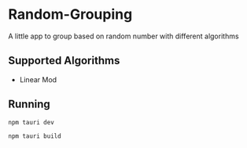 # Random-Grouping
A little app to group based on random number with different algorithms

## Supported Algorithms
- Linear Mod

## Running

```sh
npm tauri dev
```

```sh
npm tauri build
```